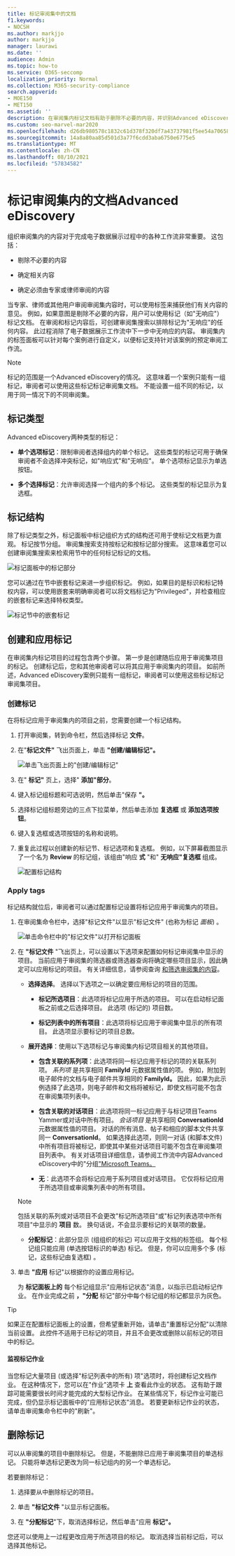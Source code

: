```yaml
---
title: 标记审阅集中的文档
f1.keywords:
- NOCSH
ms.author: markjjo
author: markjjo
manager: laurawi
ms.date: ''
audience: Admin
ms.topic: how-to
ms.service: O365-seccomp
localization_priority: Normal
ms.collection: M365-security-compliance
search.appverid:
- MOE150
- MET150
ms.assetid: ''
description: 在审阅集内标记文档有助于删除不必要的内容，并识别Advanced eDiscovery内容。
ms.custom: seo-marvel-mar2020
ms.openlocfilehash: d26db980578c1832c61d378f320df7a43737981f5ee54a706585684059934b9d
ms.sourcegitcommit: 14a8a80aa85d501d3a77f6cdd3aba6750e6775e5
ms.translationtype: MT
ms.contentlocale: zh-CN
ms.lasthandoff: 08/10/2021
ms.locfileid: "57834582"
---
```

# <a name="tag-documents-in-a-review-set-in-advanced-ediscovery"></a>标记审阅集内的文档Advanced eDiscovery

组织审阅集内的内容对于完成电子数据展示过程中的各种工作流非常重要。 这包括：

- 剔除不必要的内容

- 确定相关内容

- 确定必须由专家或律师审阅的内容

当专家、律师或其他用户审阅审阅集内容时，可以使用标签来捕获他们有关内容的意见。 例如，如果意图是剔除不必要的内容，用户可以使用标记（如"无响应"）标记文档。 在审阅和标记内容后，可创建审阅集搜索以排除标记为"无响应"的任何内容。 此过程消除了电子数据展示工作流中下一步中无响应的内容。 审阅集内的标签面板可以针对每个案例进行自定义，以便标记支持针对该案例的预定审阅工作流。

> [!NOTE]
> 标记的范围是一个Advanced eDiscovery的情况。 这意味着一个案例只能有一组标记，审阅者可以使用这些标记标记审阅集文档。 不能设置一组不同的标记，以用于同一情况下的不同审阅集。

## <a name="tag-types"></a>标记类型

Advanced eDiscovery两种类型的标记：

- **单个选项标记**：限制审阅者选择组内的单个标记。 这些类型的标记可用于确保审阅者不会选择冲突标记，如"响应式"和"无响应"。 单个选项标记显示为单选按钮。

- **多个选择标记**：允许审阅选择一个组内的多个标记。 这些类型的标记显示为复选框。

## <a name="tag-structure"></a>标记结构

除了标记类型之外，标记面板中标记组织方式的结构还可用于使标记文档更为直观。 标记按节分组。 审阅集搜索支持按标记和按标记部分搜索。 这意味着您可以创建审阅集搜索来检索用节中的任何标记标记的文档。

![标记面板中的标记部分](../media/TagTypes.png)

您可以通过在节中嵌套标记来进一步组织标记。 例如，如果目的是标识和标记特权内容，可以使用嵌套来明确审阅者可以将文档标记为"Privileged"，并检查相应的嵌套标记来选择特权类型。

![标记节中的嵌套标记](../media/NestingTags.png)

## <a name="creating-and-applying-tags"></a>创建和应用标记

在审阅集内标记项目的过程包含两个步骤。 第一步是创建随后应用于审阅集项目的标记。 创建标记后，您和其他审阅者可以将其应用于审阅集内的项目。 如前所述，Advanced eDiscovery案例只能有一组标记，审阅者可以使用这些标记标记审阅集项目。

### <a name="create-tags"></a>创建标记

在将标记应用于审阅集内的项目之前，您需要创建一个标记结构。

1. 打开审阅集，转到命令栏，然后选择标记 **文件**。

2. 在"**标记文件"** 飞出页面上，单击 **"创建/编辑标记"。**

   ![单击飞出页面上的"创建/编辑标记"](../media/CreateAeDTags1.png)

3. 在" **标记"** 页上，选择" **添加"部分**。

4. 键入标记组标题和可选说明，然后单击"保存 **"。**

5. 选择标记组标题旁边的三点下拉菜单，然后单击添加 **复选框** 或 **添加选项按钮**。

6. 键入复选框或选项按钮的名称和说明。

7. 重复此过程以创建新的标记节、标记选项和复选框。 例如，以下屏幕截图显示了一个名为 **Review** 的标记组，该组由"响应 **式** "和" **无响应"复选框** 组成。

   ![配置标记结构](../media/ManageTagOptions3.png)

### <a name="apply-tags"></a>Apply tags

标记结构就位后，审阅者可以通过配置标记设置将标记应用于审阅集内的项目。

1. 在审阅集命令栏中，选择"标记文件"以显示"标记文件" (也称为标记 *面板*) 。

   ![单击命令栏中的"标记文件"以打开标记面板](../media/TagFilesFlyoutPage.png)

2. 在 **"标记文件** "飞出页上，可以设置以下选项来配置如何标记审阅集中显示的项目。 当前应用于审阅集的筛选器或筛选器查询将确定哪些项目显示，因此确定可以应用标记的项目。 有关详细信息，请参阅查询 [和筛选审阅集的内容](review-set-search.md)。

   - **选择选择**。 选择以下选项之一以确定要应用标记的项目的范围。

      - **标记所选项目**：此选项将标记应用于所选的项目。 可以在启动标记面板之前或之后选择项目。 此选项 (标记的) 项目数。

      - **标记列表中的所有项目**：此选项将标记应用于审阅集中显示的所有项目。 此选项显示要标记的项目总数。

   - **展开选择**：使用以下选项标记与审阅集内标记项目相关的其他项目。

      - **包含关联的系列项**：此选项将同一标记应用于标记的项的关联系列项。  *系列项* 是共享相同 **FamilyId** 元数据属性值的项。 例如，附加到电子邮件的文档与电子邮件共享相同的 **FamilyId。** 因此，如果为此示例选择了此选项，则电子邮件和文档将被标记，即使文档可能不包含在审阅集项列表中。

      - **包含关联的对话项目**：此选项将同一标记应用于与标记项目Teams Yammer或对话中所有项目。 *会话项目* 是共享相同 **ConversationId** 元数据属性值的项目。 对话的所有消息、帖子和相应的脚本文件共享同一 **ConversationId**。 如果选择此选项，则同一对话 (和脚本文件) 中所有项目将被标记，即使其中某些对话项目可能不包含在审阅集项目列表中。 有关对话项目详细信息，请参阅工作流中内容Advanced eDiscovery中的"分组["Microsoft Teams。](teams-workflow-in-advanced-ediscovery.md#grouping)

      - **无**：此选项不会将标记应用于系列项目或对话项目。 它仅将标记应用于所选项目或审阅集列表中的所有项目。

   > [!NOTE]
   > 包括关联的系列或对话项目不会更改"标记所选项目"或"标记列表选项中所有项目"中显示的 **项目** 数。 换句话说，不会显示要标记的关联项的数量。

   - **分配标记**：此部分显示 (组组织的标记) 可以应用于文档的标签组。 每个标记组只能应用 (单选按钮标识的单选) 标记。 但是，你可以应用多个多 (标记，这些标记由复选框) 。

3. 单击 **"应用** 标记"以根据你的设置应用标记。

   为 **标记面板上的** 每个标记组显示"应用标记状态"消息，以指示已启动标记作业。 在作业完成之前 **，"分配** 标记"部分中每个标记组的标记都显示为灰色。

> [!TIP]
> 如果正在配置标记面板上的设置，但希望重新开始，请单击"重置标记分配"以清除当前设置。  此控件不适用于已标记的项目，并且不会更改或删除以前标记的项目中的标记。  

#### <a name="monitor-tagging-jobs"></a>监视标记作业

当您标记大量项目 (或选择"标记列表中的所有) 项"选项时，将创建标记文档作业。  在这种情况下，您可以在"作业"选项卡 **上** 查看此作业的状态。 这有助于跟踪可能需要很长时间才能完成的大型标记作业。 在某些情况下，标记作业可能已完成，但仍显示标记面板中的"应用标记状态"消息。 若要更新标记作业的状态，请单击审阅集命令栏中的"刷新"。

## <a name="removing-tags"></a>删除标记

可以从审阅集的项目中删除标记。 但是，不能删除已应用于审阅集项目的单选标记。 只能将单选标记更改为同一标记组内的另一个单选标记。

若要删除标记：

1. 选择要从中删除标记的项目。

2. 单击 **"标记文件** "以显示标记面板。

3. 在 **"分配标记**"下，取消选择标记，然后单击"应用 **标记"。**

您还可以使用上一过程更改应用于所选项目的标记。 取消选择当前标记后，可以选择其他标记。
